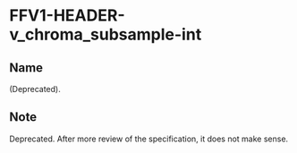# FFV1-HEADER-v_chroma_subsample-int

## Name

(Deprecated).

## Note

Deprecated. After more review of the specification, it does not make sense.
